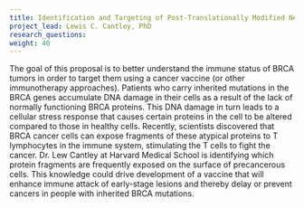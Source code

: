 ```yaml
---
title: Identification and Targeting of Post-Translationally Modified Neoantigens Presented in BRCA Mutant Tumors
project_lead: Lewis C. Cantley, PhD
research_questions:
weight: 40
---
```

The goal of this proposal is to better understand the immune status of BRCA tumors in order to target them using a cancer vaccine (or other immunotherapy approaches). Patients who carry inherited mutations in the BRCA genes accumulate DNA damage in their cells as a result of the lack of normally functioning BRCA proteins. This DNA damage in turn leads to a cellular stress response that causes certain proteins in the cell to be altered compared to those in healthy cells. Recently, scientists discovered that BRCA cancer cells can expose fragments of these atypical proteins to T lymphocytes in the immune system, stimulating the T cells to fight the cancer. Dr. Lew Cantley at Harvard Medical School is identifying which protein fragments are frequently exposed on the surface of precancerous cells. This knowledge could drive development of a vaccine that will enhance immune attack of early-stage lesions and thereby delay or prevent cancers in people with inherited BRCA mutations.
